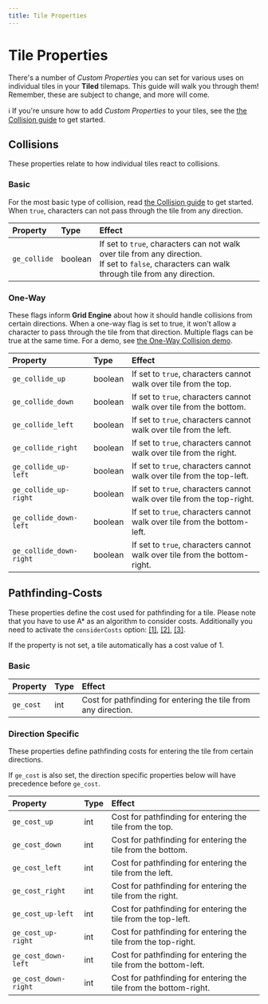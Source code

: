 ```yaml
---
title: Tile Properties
---
```


# Tile Properties

There's a number of _Custom Properties_ you can set for various uses on individual tiles in your **Tiled** tilemaps. This guide will walk you through them! Remember, these are subject to change, and more will come.

ℹ️ If you're unsure how to add _Custom Properties_ to your tiles, see the [the Collision guide](../collisions) to get started.

## Collisions

These properties relate to how individual tiles react to collisions.

### Basic

For the most basic type of collision, read [the Collision guide](../collisions) to get started. When `true`, characters can not pass through the tile from any direction.

| Property     | Type    | Effect                                                                                                                                              |
| :----------- | :------ | :-------------------------------------------------------------------------------------------------------------------------------------------------- |
| `ge_collide` | boolean | If set to `true`, characters can not walk over tile from any direction. <br>If set to `false`, characters can walk through tile from any direction. |

### One-Way

These flags inform **Grid Engine** about how it should handle collisions from certain directions. When a one-way flag is set to true, it won't allow a character to pass through the tile from that direction. Multiple flags can be true at the same time. For a demo, see [the One-Way Collision demo](../../example/one-way-collision).

| Property                | Type    | Effect                                                                    |
| :---------------------- | :------ | :------------------------------------------------------------------------ |
| `ge_collide_up`         | boolean | If set to `true`, characters cannot walk over tile from the top.          |
| `ge_collide_down`       | boolean | If set to `true`, characters cannot walk over tile from the bottom.       |
| `ge_collide_left`       | boolean | If set to `true`, characters cannot walk over tile from the left.         |
| `ge_collide_right`      | boolean | If set to `true`, characters cannot walk over tile from the right.        |
| `ge_collide_up-left`    | boolean | If set to `true`, characters cannot walk over tile from the top-left.     |
| `ge_collide_up-right`   | boolean | If set to `true`, characters cannot walk over tile from the top-right.    |
| `ge_collide_down-left`  | boolean | If set to `true`, characters cannot walk over tile from the bottom-left.  |
| `ge_collide_down-right` | boolean | If set to `true`, characters cannot walk over tile from the bottom-right. |

## Pathfinding-Costs

These properties define the cost used for pathfinding for a tile. Please note that you have to use A\* as an algorithm to consider costs. Additionally you need to activate the `considerCosts` option:
[[1]][consider-costs], [[2]][move-to-consider-costs], [[3]][follow-consider-costs].

If the property is not set, a tile automatically has a cost value of 1.

### Basic

| Property  | Type | Effect                                                         |
| :-------- | :--- | :------------------------------------------------------------- |
| `ge_cost` | int  | Cost for pathfinding for entering the tile from any direction. |

### Direction Specific

These properties define pathfinding costs for entering the tile from certain directions.

If `ge_cost` is also set, the direction specific properties below will have precedence before `ge_cost`.

| Property             | Type | Effect                                                            |
| :------------------- | :--- | :---------------------------------------------------------------- |
| `ge_cost_up`         | int  | Cost for pathfinding for entering the tile from the top.          |
| `ge_cost_down`       | int  | Cost for pathfinding for entering the tile from the bottom.       |
| `ge_cost_left`       | int  | Cost for pathfinding for entering the tile from the left.         |
| `ge_cost_right`      | int  | Cost for pathfinding for entering the tile from the right.        |
| `ge_cost_up-left`    | int  | Cost for pathfinding for entering the tile from the top-left.     |
| `ge_cost_up-right`   | int  | Cost for pathfinding for entering the tile from the top-right.    |
| `ge_cost_down-left`  | int  | Cost for pathfinding for entering the tile from the bottom-left.  |
| `ge_cost_down-right` | int  | Cost for pathfinding for entering the tile from the bottom-right. |

[consider-costs]: ../../api/interfaces/PathfindingOptions.html#considerCosts
[move-to-consider-costs]: ../../api/interfaces/MoveToConfig.html#considerCosts
[follow-consider-costs]: ../../api/interfaces/FollowOptions.html#considerCosts
